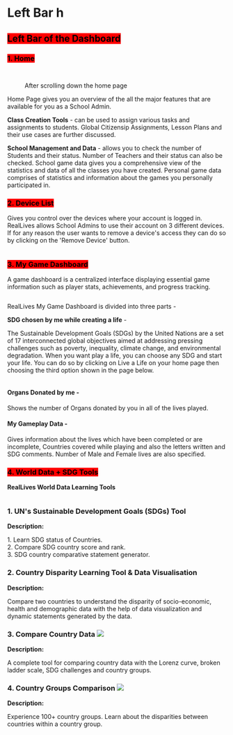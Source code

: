 # Left Bar h

## <mark style="background-color:red;">Left Bar of the Dashboard</mark>



### <mark style="background-color:red;">1. Home</mark>&#x20;

<figure><img src="../../.gitbook/assets/10.png" alt=""><figcaption></figcaption></figure>

<figure><img src="../../.gitbook/assets/Screenshot 2024-02-29 102011.png" alt=""><figcaption><p>After scrolling down the home page</p></figcaption></figure>

Home Page gives you an overview of the all the major features that are available for you as a School Admin.&#x20;

**Class Creation Tools** - can be used to assign various tasks and assignments to students. Global Citizensip Assignments, Lesson Plans and their use cases are further discussed.

**School Management and Data** - allows you to check the number of Students and their status. Number of Teachers and their status can also be checked. School game data gives you a comprehensive view of the statistics and data of all the classes you have created. Personal game data comprises of statistics and information about the games you personally participated in.



### <mark style="background-color:red;">2. Device List</mark>

Gives you control over the devices where your account is logged in. RealLives allows School Admins to use their account on 3 different devices. If for any reason the user wants to remove a device's access they can do so by clicking on the 'Remove Device' button.

<figure><img src="../../.gitbook/assets/Screenshot 2024-03-11 104059.png" alt=""><figcaption></figcaption></figure>





### <mark style="background-color:red;">3. My Game Dashboard</mark>

A game dashboard is a centralized interface displaying essential game information such as player stats, achievements, and progress tracking.&#x20;

<figure><img src="../../.gitbook/assets/Screenshot 2024-03-11 105442.png" alt=""><figcaption></figcaption></figure>

RealLives My Game Dashboard is divided into three parts -



**SDG chosen by me while creating a life** -

The Sustainable Development Goals (SDGs) by the United Nations are a set of 17 interconnected global objectives aimed at addressing pressing challenges such as poverty, inequality, climate change, and environmental degradation. When you want play a life, you can choose any SDG and start your life. You can do so by clicking on Live a Life on your home page then choosing the third option shown in the page below.

<figure><img src="../../.gitbook/assets/Screenshot 2024-03-11 105858.png" alt=""><figcaption></figcaption></figure>

#### Organs Donated by me -&#x20;

Shows the number of Organs donated by you in all of the lives played.&#x20;

#### My Gameplay Data -&#x20;

Gives information about the lives which have been completed or are incomplete, Countries covered while playing and also the letters written and SDG comments. Number of Male and Female lives are also specified.



### <mark style="background-color:red;">4. World Data + SDG Tools</mark>

**RealLives World Data Learning Tools**

<figure><img src="../../.gitbook/assets/Screenshot 2024-03-11 110827.png" alt=""><figcaption></figcaption></figure>

### 1. UN's Sustainable Development Goals (SDGs) Tool  <img src="../../.gitbook/assets/sdggoalstoolicon.svg" alt="" data-size="original">

**Description:**

1\. Learn SDG status of Countries.\
2\. Compare SDG country score and rank.\
3\. SDG country comparative statement generator.



### &#x20;2. Country Disparity Learning Tool & Data Visualisation  <img src="../../.gitbook/assets/image (1).png" alt="" data-size="original">

**Description:**

Compare two countries to understand the disparity of socio-economic, health and demographic data with the help of data visualization and dynamic statements generated by the data.



### 3. Compare Country Data ![](https://dev.reallivesworld.com/assets/images/tools/countrylearningtoolicon.svg)

**Description:**

A complete tool for comparing country data with the Lorenz curve, broken ladder scale, SDG challenges and country groups.





### 4. Country Groups Comparison ![](https://dev.reallivesworld.com/assets/images/tools/sdggoalstoolicon.svg)

**Description:**

Experience 100+ country groups. Learn about the disparities between countries within a country group.

